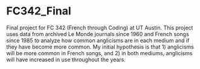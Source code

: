 # FC342_Final
Final project for FC 342 (French through Coding) at UT Austin.
This project uses data from archived Le Monde journals since 1960 and French songs since 1985 to analyze how common anglicisms are in each medium and if they have become more common. My initial hypothesis is that 1) anglicisms will be more common in French songs, and 2) in both mediums, anglicisms will have increased in use throughout the years. 
